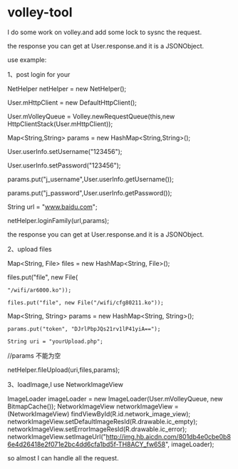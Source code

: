 # volley-tool

I do some work on volley.and add some lock to sysnc the request.

the response you can get at User.response.and it is a JSONObject.

use example:

1、post login for your 

NetHelper netHelper = new NetHelper();

User.mHttpClient = new DefaultHttpClient();

User.mVolleyQueue = Volley.newRequestQueue(this,new HttpClientStack(User.mHttpClient));

Map<String,String> params = new HashMap<String,String>();

User.userInfo.setUsername("123456");

User.userInfo.setPassword("123456");

params.put("j_username",User.userInfo.getUsername());

params.put("j_password",User.userInfo.getPassword());

String url = "www.baidu.com";

netHelper.loginFamily(url,params);


the response you can get at User.response.and it is a JSONObject.


2、upload files


Map<String, File> files = new HashMap<String, File>();

files.put("file", new File(

	"/wifi/ar6000.ko"));
	
	files.put("file", new File("/wifi/cfg80211.ko"));
	
Map<String, String> params = new HashMap<String, String>();

	params.put("token", "DJrlPbpJQs21rv1lP41yiA==");
	
	String uri = "yourUpload.php";
	
//params 不能为空

netHelper.fileUpload(uri,files,params);
				
				


3、loadImage,I use NetworkImageView


ImageLoader imageLoader = new ImageLoader(User.mVolleyQueue, new BitmapCache());
 NetworkImageView networkImageView = (NetworkImageView) findViewById(R.id.network_image_view);
networkImageView.setDefaultImageResId(R.drawable.ic_empty);
 networkImageView.setErrorImageResId(R.drawable.ic_error);
 networkImageView.setImageUrl("http://img.hb.aicdn.com/801db4e0cbe0b86e4d26418e2f071e2bc4dd6cfa1bd5f-TH8ACY_fw658", imageLoader);


 so almost I can handle all the request.
     

